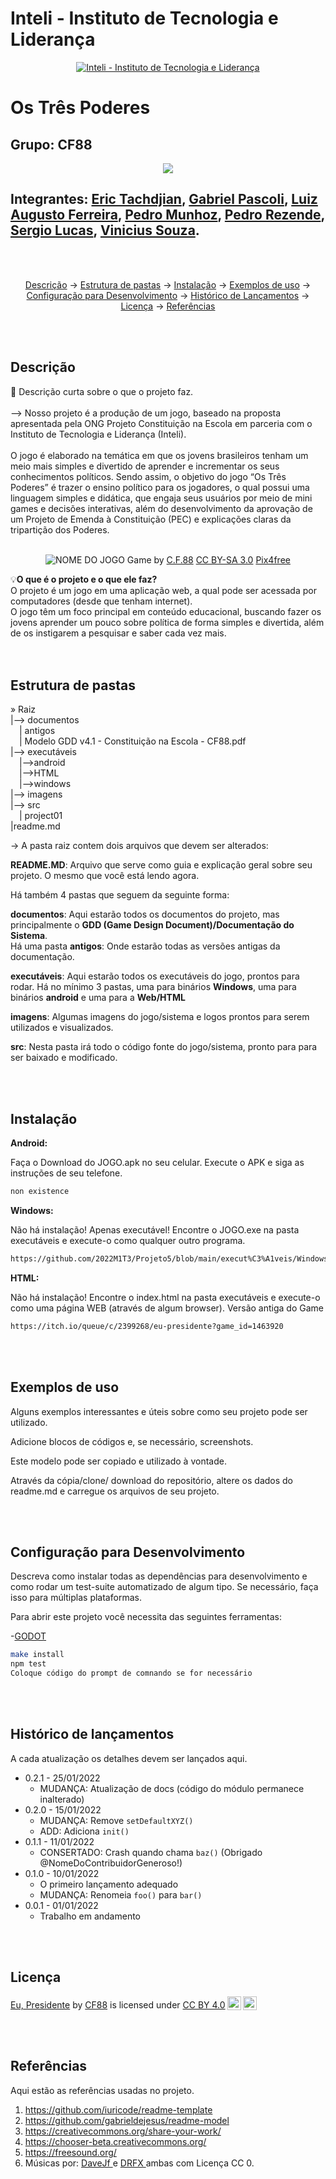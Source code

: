 # Inteli - Instituto de Tecnologia e Liderança 

<p align="center">
<a href= "https://www.inteli.edu.br/"><img src="https://www.inteli.edu.br/wp-content/uploads/2021/08/20172028/marca_1-2.png" alt="Inteli - Instituto de Tecnologia e Liderança" border="0"></a>
</p>

# Os Três Poderes

## Grupo: CF88
<p align="center">
<img src="https://cdn.discordapp.com/attachments/937463646181785633/962077071855738880/logo.png"
     </p>     

## Integrantes: <a href="https://www.linkedin.com/in/eric-tachdjian-27044b232/">Eric Tachdjian</a>, <a href="https://www.linkedin.com/in/gabriel-pascoli-73733b200/">Gabriel Pascoli</a>, <a href="http://www.linkedin.com/in/luizaugustofranco">Luiz Augusto Ferreira</a>, <a href="https://www.linkedin.com/in/pedro-munhoz-de-souza-rivero-340489216/">Pedro Munhoz</a>, <a href="https://www.linkedin.com/in/pedrocrezende/">Pedro Rezende</a>, <a href="https://www.linkedin.com/in/sergiobalucas/">Sergio Lucas</a>, <a href="https://www.linkedin.com/in/victorbarq/">Vinicius Souza</a>. 
<br><br>
<p align="center">
  <a href="#descrição">Descrição</a> ->
  <a href="#estrutura-de-pastas">Estrutura de pastas</a> ->
  <a href="#instalação">Instalação</a> ->
  <a href="#exemplos-de-uso">Exemplos de uso</a> ->
  <br>
  <a href="#configuração-para-desenvolvimento">Configuração para Desenvolvimento</a> ->
  <a href="#histórico-de-lançamentos">Histórico de Lançamentos</a> ->
  <a href="#licença">Licença</a> ->
  <a href="#referências">Referências</a> 
</p>
<br><br>

## Descrição

📜 Descrição curta sobre o que o projeto faz.
<br><br>
--> Nosso projeto é a produção de um jogo, baseado na proposta apresentada pela ONG Projeto Constituição na Escola em parceria com o Instituto de Tecnologia e Liderança (Inteli).
<br><br>
  O jogo é elaborado na temática em que os jovens brasileiros tenham um meio mais simples e divertido de aprender e incrementar os seus conhecimentos políticos. Sendo assim, o objetivo do jogo “Os Três Poderes” é trazer o ensino político para os jogadores, o qual possui uma linguagem simples e didática, que engaja seus usuários por meio de mini games e decisões interativas, além do desenvolvimento da aprovação de um Projeto de Emenda à Constituição (PEC) e explicações claras da tripartição dos Poderes.
<br><br>
<p align="center">
<img src="https://plenarinho.leg.br/wp-content/uploads/2017/02/3-poderes.jpg" alt="NOME DO JOGO" border="0">
  Game by <a href="https://github.com/2022M1T3/Projeto5.git">C.F.88</a> <a rel="license" href="https://creativecommons.org/licenses/by-sa/3.0/">CC BY-SA 3.0</a> <a href="http://pix4free.org/">Pix4free</a>
</p>


💡<b>O que é o projeto e o que ele faz?</b>
<br>
O projeto é um jogo em uma aplicação web, a qual pode ser acessada por computadores (desde que tenham internet).
<br>
O jogo têm um foco principal em conteúdo educacional, buscando fazer os jovens aprender um pouco sobre política de forma simples e divertida, além de os instigarem a pesquisar e saber cada vez mais.   
<br><br>

## Estrutura de pastas

» Raiz<br>
|--> documentos<br>
  &emsp;| antigos<br>
  &emsp;| Modelo GDD v4.1 - Constituição na Escola - CF88.pdf<br>
|--> executáveis<br> 
  &emsp;|-->android<br>
  &emsp;|-->HTML<br>
  &emsp;|-->windows<br>
|--> imagens<br>
|--> src<br>
  &emsp;| project01<br>
|readme.md<br>

-> A pasta raiz contem dois arquivos que devem ser alterados:

<b>README.MD</b>: Arquivo que serve como guia e explicação geral sobre seu projeto. O mesmo que você está lendo agora.

Há também 4 pastas que seguem da seguinte forma:

<b>documentos</b>: Aqui estarão todos os documentos do projeto, mas principalmente o <b>GDD (Game Design Document)/Documentação do Sistema</b>.<br> 
Há uma pasta <b>antigos</b>: Onde estarão todas as versões antigas da documentação.

<b>executáveis</b>: Aqui estarão todos os executáveis do jogo, prontos para rodar. Há no mínimo 3 pastas, uma para binários <b>Windows</b>, uma para binários <b>android</b> e uma para a <b>Web/HTML</b>

<b>imagens</b>: Algumas imagens do jogo/sistema e logos prontos para serem utilizados e visualizados.

<b>src</b>: Nesta pasta irá todo o código fonte do jogo/sistema, pronto para para ser baixado e modificado.

<br><br>

## Instalação

<b>Android:</b>

Faça o Download do JOGO.apk no seu celular.
Execute o APK e siga as instruções de seu telefone.

```sh
non existence
```

<b>Windows:</b>

Não há instalação! Apenas executável!
Encontre o JOGO.exe na pasta executáveis e execute-o como qualquer outro programa.

```sh
https://github.com/2022M1T3/Projeto5/blob/main/execut%C3%A1veis/Windows/project01.exe?raw=true
```
<b>HTML:</b>

Não há instalação!
Encontre o index.html na pasta executáveis e execute-o como uma página WEB (através de algum browser).
Versão antiga do Game

```sh
https://itch.io/queue/c/2399268/eu-presidente?game_id=1463920
```

<br><br>

## Exemplos de uso

Alguns exemplos interessantes e úteis sobre como seu projeto pode ser utilizado.

Adicione blocos de códigos e, se necessário, screenshots.

Este modelo pode ser copiado e utilizado à vontade.

Através da cópia/clone/ download do repositório, altere os dados do readme.md e carregue os arquivos de seu projeto.

<br><br>

## Configuração para Desenvolvimento

Descreva como instalar todas as dependências para desenvolvimento e como rodar um test-suite automatizado de algum tipo. Se necessário, faça isso para múltiplas plataformas.

Para abrir este projeto você necessita das seguintes ferramentas:

-<a href="https://godotengine.org/download">GODOT</a>

```sh
make install
npm test
Coloque código do prompt de comnando se for necessário
```
<br><br>

## Histórico de lançamentos

A cada atualização os detalhes devem ser lançados aqui.

* 0.2.1 - 25/01/2022
    * MUDANÇA: Atualização de docs (código do módulo permanece inalterado)
* 0.2.0 - 15/01/2022
    * MUDANÇA: Remove `setDefaultXYZ()`
    * ADD: Adiciona `init()`
* 0.1.1 - 11/01/2022
    * CONSERTADO: Crash quando chama `baz()` (Obrigado @NomeDoContribuidorGeneroso!)
* 0.1.0 - 10/01/2022
    * O primeiro lançamento adequado
    * MUDANÇA: Renomeia `foo()` para `bar()`
* 0.0.1 - 01/01/2022
    * Trabalho em andamento

<br><br>

## Licença

<p xmlns:cc="http://creativecommons.org/ns#" xmlns:dct="http://purl.org/dc/terms/"><a property="dct:title" rel="cc:attributionURL" href="https://github.com/ConsFed88/Template---modelo">Eu, Presidente</a> by <a rel="cc:attributionURL dct:creator" property="cc:attributionName" href="https://github.com/ConsFed88">CF88</a> is licensed under <a href="http://creativecommons.org/licenses/by/4.0/?ref=chooser-v1" target="_blank" rel="license noopener noreferrer" style="display:inline-block;">CC BY 4.0<img style="height:22px!important;margin-left:3px;vertical-align:text-bottom;" src="https://mirrors.creativecommons.org/presskit/icons/cc.svg?ref=chooser-v1"><img style="height:22px!important;margin-left:3px;vertical-align:text-bottom;" src="https://mirrors.creativecommons.org/presskit/icons/by.svg?ref=chooser-v1"></a></p>

<br><br>

## Referências

Aqui estão as referências usadas no projeto.

1. <https://github.com/iuricode/readme-template>
2. <https://github.com/gabrieldejesus/readme-model>
3. <https://creativecommons.org/share-your-work/>
4. https://chooser-beta.creativecommons.org/
5. <https://freesound.org/>
6. Músicas por: <a href="https://freesound.org/people/DaveJf/sounds/616544/"> DaveJf </a> e <a href="https://freesound.org/people/DRFX/sounds/338986/"> DRFX </a> ambas com Licença CC 0.
